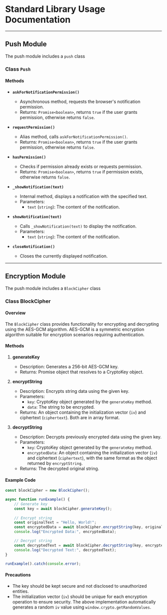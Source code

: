 # Standard Library Usage Documentation

---

## Push Module

The push module includes a `push` class

### Class `Push`
#### Methods
- **`askForNotificationPermission()`**
  - Asynchronous method, requests the browser's notification permission.
  - Returns: `Promise<boolean>`, returns `true` if the user grants permission, otherwise returns `false`.
  
- **`requestPermission()`**
  - Alias method, calls `askForNotificationPermission()`.
  - Returns: `Promise<boolean>`, returns `true` if the user grants permission, otherwise returns `false`.
  
- **`hasPermission()`**
  - Checks if permission already exists or requests permission.
  - Returns: `Promise<boolean>`, returns `true` if permission exists, otherwise returns `false`.
  
- **`_showNotification(text)`**
  - Internal method, displays a notification with the specified text.
  - Parameters:
    - `text` (`string`): The content of the notification.
  
- **`showNotification(text)`**
  - Calls `_showNotification(text)` to display the notification.
  - Parameters:
    - `text` (`string`): The content of the notification.
  
- **`closeNotification()`**
  - Closes the currently displayed notification.

---

## Encryption Module

The push module includes a `BlockCipher` class

### Class BlockCipher

#### Overview
The `BlockCipher` class provides functionality for encrypting and decrypting using the AES-GCM algorithm. AES-GCM is a symmetric encryption algorithm suitable for encryption scenarios requiring authentication.

#### Methods

1. **generateKey**
   - Description: Generates a 256-bit AES-GCM key.
   - Returns: Promise object that resolves to a CryptoKey object.

2. **encryptString**
   - Description: Encrypts string data using the given key.
   - Parameters:
     - `key`: CryptoKey object generated by the `generateKey` method.
     - `data`: The string to be encrypted.
   - Returns: An object containing the initialization vector (`iv`) and ciphertext (`ciphertext`). Both are in array format.

3. **decryptString**
   - Description: Decrypts previously encrypted data using the given key.
   - Parameters:
     - `key`: CryptoKey object generated by the `generateKey` method.
     - `encryptedData`: An object containing the initialization vector (`iv`) and ciphertext (`ciphertext`), with the same format as the object returned by `encryptString`.
   - Returns: The decrypted original string.

#### Example Code

```javascript
const blockCipher = new BlockCipher();

async function runExample() {
    // Generate key
    const key = await blockCipher.generateKey();
    
    // Encrypt string
    const originalText = "Hello, World!";
    const encryptedData = await blockCipher.encryptString(key, originalText);
    console.log("Encrypted Data:", encryptedData);

    // Decrypt string
    const decryptedText = await blockCipher.decryptString(key, encryptedData);
    console.log("Decrypted Text:", decryptedText);
}

runExample().catch(console.error);
```

#### Precautions
- The key should be kept secure and not disclosed to unauthorized entities.
- The initialization vector (`iv`) should be unique for each encryption operation to ensure security. The above implementation automatically generates a random `iv` value using `window.crypto.getRandomValues`.
